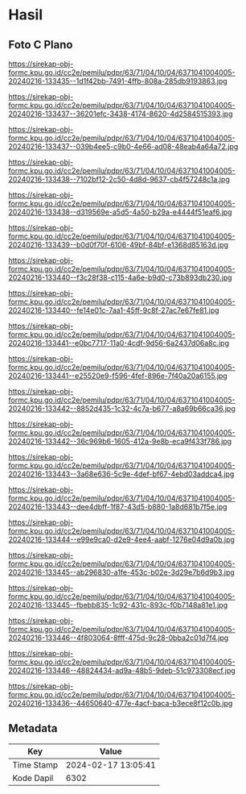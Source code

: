 # Hasil

## Foto C Plano

https://sirekap-obj-formc.kpu.go.id/cc2e/pemilu/pdpr/63/71/04/10/04/6371041004005-20240216-133435--1d1f42bb-7491-4ffb-808a-285db9193863.jpg

https://sirekap-obj-formc.kpu.go.id/cc2e/pemilu/pdpr/63/71/04/10/04/6371041004005-20240216-133437--36201efc-3438-4174-8620-4d2584515393.jpg

https://sirekap-obj-formc.kpu.go.id/cc2e/pemilu/pdpr/63/71/04/10/04/6371041004005-20240216-133437--039b4ee5-c9b0-4e66-ad08-48eab4a64a72.jpg

https://sirekap-obj-formc.kpu.go.id/cc2e/pemilu/pdpr/63/71/04/10/04/6371041004005-20240216-133438--7102bf12-2c50-4d8d-9637-cb4f57248c1a.jpg

https://sirekap-obj-formc.kpu.go.id/cc2e/pemilu/pdpr/63/71/04/10/04/6371041004005-20240216-133438--d319569e-a5d5-4a50-b29a-e4444f51eaf6.jpg

https://sirekap-obj-formc.kpu.go.id/cc2e/pemilu/pdpr/63/71/04/10/04/6371041004005-20240216-133439--b0d0f70f-6106-49bf-84bf-e1368d85163d.jpg

https://sirekap-obj-formc.kpu.go.id/cc2e/pemilu/pdpr/63/71/04/10/04/6371041004005-20240216-133440--f3c28f38-c115-4a6e-b9d0-c73b893db230.jpg

https://sirekap-obj-formc.kpu.go.id/cc2e/pemilu/pdpr/63/71/04/10/04/6371041004005-20240216-133440--fe14e01c-7aa1-45ff-9c8f-27ac7e67fe81.jpg

https://sirekap-obj-formc.kpu.go.id/cc2e/pemilu/pdpr/63/71/04/10/04/6371041004005-20240216-133441--e0bc7717-11a0-4cdf-9d56-6a2437d06a8c.jpg

https://sirekap-obj-formc.kpu.go.id/cc2e/pemilu/pdpr/63/71/04/10/04/6371041004005-20240216-133441--e25520e9-f596-4fef-896e-7f40a20a6155.jpg

https://sirekap-obj-formc.kpu.go.id/cc2e/pemilu/pdpr/63/71/04/10/04/6371041004005-20240216-133442--8852d435-1c32-4c7a-b677-a8a69b66ca36.jpg

https://sirekap-obj-formc.kpu.go.id/cc2e/pemilu/pdpr/63/71/04/10/04/6371041004005-20240216-133442--36c969b6-1605-412a-9e8b-eca9f433f786.jpg

https://sirekap-obj-formc.kpu.go.id/cc2e/pemilu/pdpr/63/71/04/10/04/6371041004005-20240216-133443--3a68e636-5c9e-4def-bf67-4ebd03addca4.jpg

https://sirekap-obj-formc.kpu.go.id/cc2e/pemilu/pdpr/63/71/04/10/04/6371041004005-20240216-133443--dee4dbff-1f87-43d5-b880-1a8d681b7f5e.jpg

https://sirekap-obj-formc.kpu.go.id/cc2e/pemilu/pdpr/63/71/04/10/04/6371041004005-20240216-133444--e99e9ca0-d2e9-4ee4-aabf-1276e04d9a0b.jpg

https://sirekap-obj-formc.kpu.go.id/cc2e/pemilu/pdpr/63/71/04/10/04/6371041004005-20240216-133445--ab296830-a1fe-453c-b02e-3d29e7b6d9b3.jpg

https://sirekap-obj-formc.kpu.go.id/cc2e/pemilu/pdpr/63/71/04/10/04/6371041004005-20240216-133445--fbebb835-1c92-431c-893c-f0b7148a81e1.jpg

https://sirekap-obj-formc.kpu.go.id/cc2e/pemilu/pdpr/63/71/04/10/04/6371041004005-20240216-133446--4f803064-8fff-475d-9c28-0bba2c01d7f4.jpg

https://sirekap-obj-formc.kpu.go.id/cc2e/pemilu/pdpr/63/71/04/10/04/6371041004005-20240216-133446--48824434-ad9a-48b5-9deb-51c973308ecf.jpg

https://sirekap-obj-formc.kpu.go.id/cc2e/pemilu/pdpr/63/71/04/10/04/6371041004005-20240216-133436--44650640-477e-4acf-baca-b3ece8f12c0b.jpg


## Metadata

| Key        | Value               |
| ---------- | ------------------- |
| Time Stamp | 2024-02-17 13:05:41 |
| Kode Dapil | 6302                |



